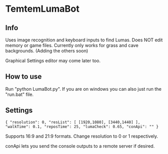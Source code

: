 # TemtemLumaBot

## Info

Uses image recognition and keyboard inputs to find Lumas. Does NOT edit memory or game files.
Currently only works for grass and cave backgrounds. (Adding the others soon)

Graphical Settings editor may come later too.

## How to use

Run "python LumaBot.py".
If you are on windows you can also just run the "run.bat" file.

## Settings

`
{
	"resolution": 0,
	"resList": [
			[1920,1080],
			[3440,1440]
		],
	"walkTime": 0.1,
	"reposTime": 25,
	"lumaCheck": 0.65,
	"conApi": ""
}
`

Supports 16:9 and 21:9 formats.
Change resolution to 0 or 1 respectively.

conApi lets you send the console outputs to a remote server if desired.
